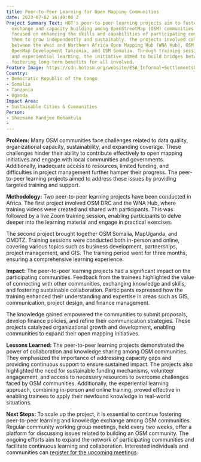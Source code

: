 ```yaml
---
title: Peer-to-Peer Learning for Open Mapping Communities
date: 2023-07-02 16:49:00 Z
Project Summary Text: HOT's peer-to-peer learning projects aim to foster knowledge
  exchange and capacity building among OpenStreetMap (OSM) communities. The initiative
  focused on enhancing the skills and capabilities of participating communities, enabling
  them to grow independently and sustainably. The projects involved collaboration
  between the West and Northern Africa Open Mapping Hub (WNA Hub), OSM DRC, MapUganda,
  OpenMap Development Tanzania, and OSM Somalia. Through training sessions, workshops,
  and experiential learning, the initiative aimed to build bridges between OSM communities,
  fostering long-term benefits for all involved.
Feature Image: https://cdn.hotosm.org/website/ESA_Informal+SettlementsUganda2.jpeg
Country:
- Democratic Republic of the Congo
- Somalia
- Tanzania
- Uganda
Impact Area:
- Sustainable Cities & Communities
Person:
- Shazmane Mandjee Rehamtula
- 
---
```


**Problem:**
Many OSM communities face challenges related to data quality, organizational capacity, sustainability, and expanding coverage. These challenges hinder their ability to contribute effectively to open mapping initiatives and engage with local communities and governments. Additionally, inadequate access to resources, limited funding, and difficulties in project management further hamper their progress. The peer-to-peer learning projects aimed to address these issues by providing targeted training and support.

**Methodology:**
Two peer-to-peer learning projects have been conducted in  Africa. The first project involved OSM DRC and the WNA Hub, where training videos were created and shared with participants. This was followed by a live Zoom training session, enabling participants to delve deeper into the learning material and engage in practical exercises. 

The second project brought together OSM Somalia, MapUganda, and OMDTZ. Training sessions were conducted both in-person and online, covering various topics such as business development, partnerships, project management, and GIS. The training period went for three months, ensuring a comprehensive learning experience.

**Impact:**
The peer-to-peer learning projects had a significant impact on the participating communities. Feedback from the trainees highlighted the value of connecting with other communities, exchanging knowledge and skills, and fostering sustainable collaboration. Participants expressed how the training enhanced their understanding and expertise in areas such as GIS, communication, project design, and finance management. 

The knowledge gained empowered the communities to submit proposals, develop finance policies, and refine their communication strategies. These projects catalyzed organizational growth and development, enabling communities to expand their open mapping initiatives.

**Lessons Learned:**
The peer-to-peer learning projects demonstrated the power of collaboration and knowledge sharing among OSM communities. They emphasized the importance of addressing capacity gaps and providing continuous support to ensure sustained impact. The projects also highlighted the need for sustainable funding mechanisms, volunteer engagement, and access to necessary resources to overcome challenges faced by OSM communities. Additionally, the experiential learning approach, combining in-person and online training, proved effective in enabling trainees to apply their newfound knowledge in real-world situations.

**Next Steps:**
To scale up the project, it is essential to continue fostering peer-to-peer learning and knowledge exchange among OSM communities. Regular community working group meetings, held every two weeks, offer a platform for discussing issues related to building an OSM community. The ongoing efforts aim to expand the network of participating communities and facilitate continuous learning and collaboration. Interested individuals and communities can [register for the upcoming meetings](https://forms.gle/MRJ1ne7ZqaicKruR7).